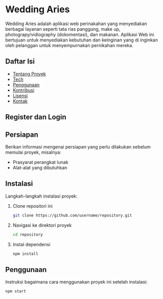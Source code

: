 # Wedding Aries

 Wedding Aries adalah aplikasi web perinakahan yang menyediakan berbagai layanan seperti tata rias panggung, make up, photograpy/vidiography (dokomentasi), dan makanan. Aplikasi Web ini bertujuan untuk 
menyediakan kebutuhan dan keinginan yang di inginkan oleh pelanggan untuk menyempurnakan pernikahan mereka.  

## Daftar Isi
- [Tentang Proyek](#tentang-proyek)
- [Tech](#tech)
- [Penggunaan](#penggunaan)
- [Kontribusi](#kontribusi)
- [Lisensi](#lisensi)
- [Kontak](#kontak)

## Register dan Login


## Persiapan
Berikan informasi mengenai persiapan yang perlu dilakukan sebelum memulai proyek, misalnya:
- Prasyarat perangkat lunak
- Alat-alat yang dibutuhkan

## Instalasi
Langkah-langkah instalasi proyek:
1. Clone repositori ini
    ```bash
    git clone https://github.com/username/repository.git
    ```
2. Navigasi ke direktori proyek
    ```bash
    cd repository
    ```
3. Instal dependensi
    ```bash
    npm install
    ```

## Penggunaan
Instruksi bagaimana cara menggunakan proyek ini setelah instalasi:
```bash
npm start
